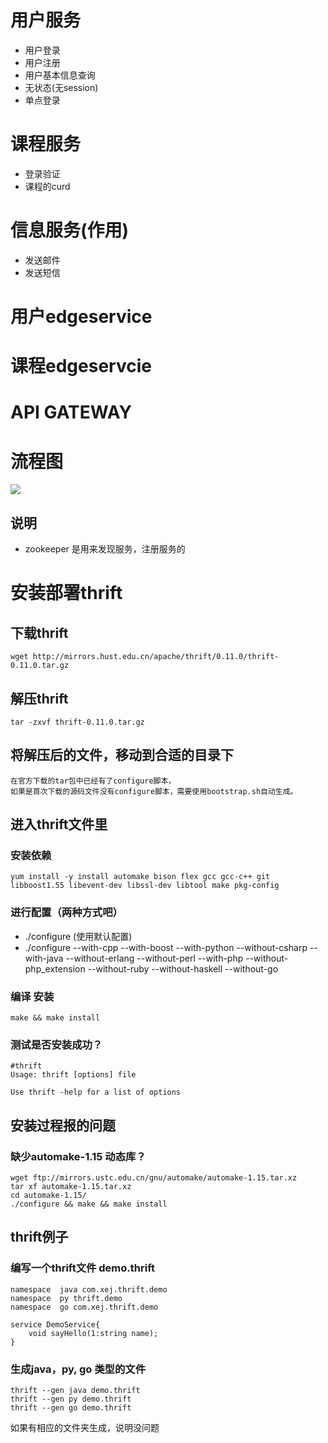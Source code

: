 # 用户服务
- 用户登录
- 用户注册
- 用户基本信息查询 
- 无状态(无session)
- 单点登录

# 课程服务
- 登录验证 
- 课程的curd

# 信息服务(作用)
- 发送邮件
- 发送短信 

# 用户edgeservice 

# 课程edgeservcie  

# API GATEWAY  


# 流程图 
![](https://note.youdao.com/yws/public/resource/ca7c2468223e3c4a80c4e24b70ff9608/xmlnote/149ACED02A3F4D5CAF4564C6770A4598/20059)

## 说明  
- zookeeper 是用来发现服务，注册服务的  

# 安装部署thrift 
## 下载thrift  
    wget http://mirrors.hust.edu.cn/apache/thrift/0.11.0/thrift-0.11.0.tar.gz  
## 解压thrift  
    tar -zxvf thrift-0.11.0.tar.gz  
## 将解压后的文件，移动到合适的目录下  
    在官方下载的tar包中已经有了configure脚本，  
    如果是首次下载的源码文件没有configure脚本，需要使用bootstrap.sh自动生成。
## 进入thrift文件里 
### 安装依赖  
    yum install -y install automake bison flex gcc gcc-c++ git libboost1.55 libevent-dev libssl-dev libtool make pkg-config

### 进行配置（两种方式吧）
- ./configure  (使用默认配置)
- ./configure --with-cpp --with-boost --with-python --without-csharp --with-java --without-erlang --without-perl --with-php --without-php_extension --without-ruby --without-haskell  --without-go

### 编译 安装
    make && make install   
### 测试是否安装成功？ 
    #thrift
    Usage: thrift [options] file
       
    Use thrift -help for a list of options 
        
## 安装过程报的问题 
### 缺少automake-1.15 动态库？  
    wget ftp://mirrors.ustc.edu.cn/gnu/automake/automake-1.15.tar.xz
    tar xf automake-1.15.tar.xz 
    cd automake-1.15/
    ./configure && make && make install  

## thrift例子  
### 编写一个thrift文件 demo.thrift
    namespace  java com.xej.thrift.demo
    namespace  py thrift.demo
    namespace  go com.xej.thrift.demo
    
    service DemoService{
    	void sayHello(1:string name);
    }

### 生成java，py, go  类型的文件
    thrift --gen java demo.thrift 
    thrift --gen py demo.thrift
    thrift --gen go demo.thrift
如果有相应的文件夹生成，说明没问题


